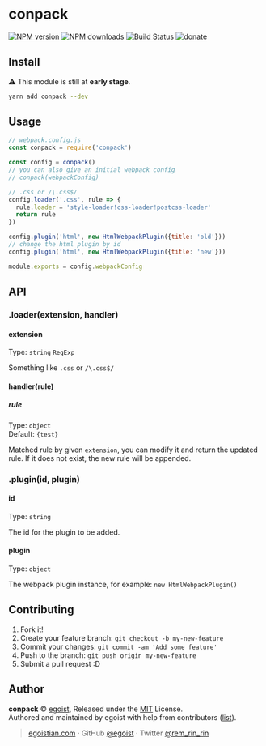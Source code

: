 # conpack

[![NPM version](https://img.shields.io/npm/v/conpack.svg?style=flat)](https://npmjs.com/package/conpack) [![NPM downloads](https://img.shields.io/npm/dm/conpack.svg?style=flat)](https://npmjs.com/package/conpack) [![Build Status](https://img.shields.io/circleci/project/egoist/conpack/master.svg?style=flat)](https://circleci.com/gh/egoist/conpack) [![donate](https://img.shields.io/badge/$-donate-ff69b4.svg?maxAge=2592000&style=flat)](https://github.com/egoist/donate)

## Install

⚠ This module is still at **early stage**.

```bash
yarn add conpack --dev
```

## Usage

```js
// webpack.config.js
const conpack = require('conpack')

const config = conpack()
// you can also give an initial webpack config
// conpack(webpackConfig)

// .css or /\.css$/
config.loader('.css', rule => {
  rule.loader = 'style-loader!css-loader!postcss-loader'
  return rule
})

config.plugin('html', new HtmlWebpackPlugin({title: 'old'}))
// change the html plugin by id
config.plugin('html', new HtmlWebpackPlugin({title: 'new'}))

module.exports = config.webpackConfig
```

## API

### .loader(extension, handler)

#### extension

Type: `string` `RegExp`

Something like `.css` or `/\.css$/`

#### handler(rule)

##### rule

Type: `object`<br>
Default: `{test}`

Matched rule by given `extension`, you can modify it and return the updated rule. If it does not exist, the new rule will be appended.

### .plugin(id, plugin)

#### id

Type: `string`

The id for the plugin to be added.

#### plugin

Type: `object`

The webpack plugin instance, for example: `new HtmlWebpackPlugin()`

## Contributing

1. Fork it!
2. Create your feature branch: `git checkout -b my-new-feature`
3. Commit your changes: `git commit -am 'Add some feature'`
4. Push to the branch: `git push origin my-new-feature`
5. Submit a pull request :D


## Author

**conpack** © [egoist](https://github.com/egoist), Released under the [MIT](./LICENSE) License.<br>
Authored and maintained by egoist with help from contributors ([list](https://github.com/egoist/conpack/contributors)).

> [egoistian.com](https://egoistian.com) · GitHub [@egoist](https://github.com/egoist) · Twitter [@rem_rin_rin](https://twitter.com/rem_rin_rin)
